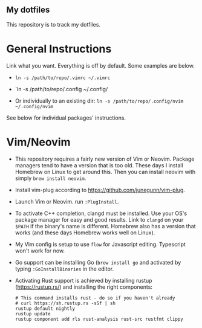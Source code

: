 ## My dotfiles
This repository is to track my dotfiles.

# General Instructions
Link what you want. Everything is off by default. Some examples are below.

* `ln -s /path/to/repo/.vimrc ~/.vimrc`

* `ln -s /path/to/repo/.config ~/.config/

* Or individually to an existing dir: `ln -s /path/to/repo/.config/nvim ~/.config/nvim`

See below for individual packages' instructions.

# Vim/Neovim

* This repository requires a fairly new version of Vim or Neovim. Package managers tend to have a
  version that is too old. These days I install Homebrew on Linux to get around this. Then you can
  install neovim with simply `brew install neovim`.

* Install vim-plug according to https://github.com/junegunn/vim-plug.

* Launch Vim or Neovim. run `:PlugInstall`.

* To activate C++ completion, clangd must be installed. Use your OS's package manager for easy
  and good results. Link to `clangd` on your `$PATH` if the binary's name is different. Homebrew
  also has a version that works (and these days Homebrew works well on Linux).

* My Vim config is setup to use `flow` for Javascript editing. Typescript won't work for now.

* Go support can be installing Go (`brew install go` and activated by typing 
  `:GoInstallBinaries` in the editor.

* Activating Rust support is achieved by installing rustup (https://rustup.rs/) and installing 
  the right components:

  ```
  # This command installs rust - do so if you haven't already
  # curl https://sh.rustup.rs -sSf | sh
  rustup default nightly
  rustup update
  rustup component add rls rust-analysis rust-src rustfmt clippy
  ```
